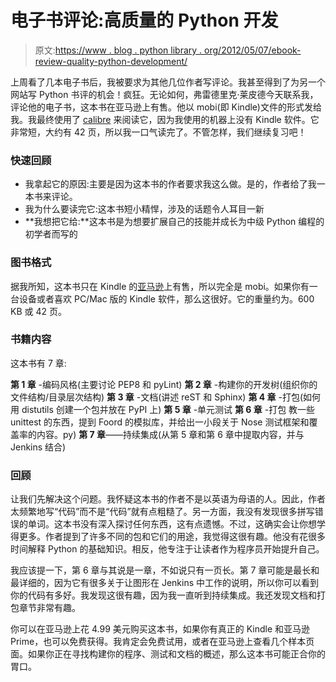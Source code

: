 # 电子书评论:高质量的 Python 开发

> 原文:[https://www . blog . python library . org/2012/05/07/ebook-review-quality-python-development/](https://www.blog.pythonlibrary.org/2012/05/07/ebook-review-quality-python-development/)

上周看了几本电子书后，我被要求为其他几位作者写评论。我甚至得到了为另一个网站写 Python 书评的机会！疯狂。无论如何，弗雷德里克·莱皮德今天联系我，评论他的电子书，这本书在亚马逊上有售。他以 mobi(即 Kindle)文件的形式发给我。我最终使用了 [calibre](http://calibre-ebook.com/) 来阅读它，因为我使用的机器上没有 Kindle 软件。它非常短，大约有 42 页，所以我一口气读完了。不管怎样，我们继续复习吧！

### 快速回顾

*   我拿起它的原因:主要是因为这本书的作者要求我这么做。是的，作者给了我一本书来评论。
*   我为什么要读完它:这本书短小精悍，涉及的话题令人耳目一新
*   **我想把它给:**这本书是为想要扩展自己的技能并成长为中级 Python 编程的初学者而写的

### 图书格式

据我所知，这本书只在 Kindle 的[亚马逊](http://www.amazon.com/gp/product/B0080YHBR8/ref=as_li_ss_tl?ie=UTF8&tag=thmovsthpy-20&linkCode=as2&camp=1789&creative=390957&creativeASIN=B0080YHBR8)上有售，所以完全是 mobi。如果你有一台设备或者喜欢 PC/Mac 版的 Kindle 软件，那么这很好。它的重量约为。600 KB 或 42 页。

### 书籍内容

这本书有 7 章:

**第 1 章** -编码风格(主要讨论 PEP8 和 pyLint)
**第 2 章** -构建你的开发树(组织你的文件结构/目录层次结构)
**第 3 章** -文档(讲述 reST 和 Sphinx)
**第 4 章** -打包(如何用 distutils 创建一个包并放在 PyPI 上)
**第 5 章** -单元测试
**第 6 章** -打包 教一些 unittest 的东西，提到 Foord 的模拟库，并给出一小段关于 Nose 测试框架和覆盖率的内容。py)
**第 7 章**——持续集成(从第 5 章和第 6 章中提取内容，并与 Jenkins 结合)

### 回顾

让我们先解决这个问题。我怀疑这本书的作者不是以英语为母语的人。因此，作者太频繁地写“代码”而不是“代码”就有点粗糙了。另一方面，我没有发现很多拼写错误的单词。这本书没有深入探讨任何东西，这有点遗憾。不过，这确实会让你想学得更多。作者提到了许多不同的包和它们的用途，我觉得这很有趣。他没有花很多时间解释 Python 的基础知识。相反，他专注于让读者作为程序员开始提升自己。

我应该提一下，第 6 章与其说是一章，不如说只有一页长。第 7 章可能是最长和最详细的，因为它有很多关于让图形在 Jenkins 中工作的说明，所以你可以看到你的代码有多好。我发现这很有趣，因为我一直听到持续集成。我还发现文档和打包章节非常有趣。

你可以在亚马逊上花 4.99 美元购买这本书，如果你有真正的 Kindle 和亚马逊 Prime，也可以免费获得。我肯定会免费试用，或者在亚马逊上查看几个样本页面。如果你正在寻找构建你的程序、测试和文档的概述，那么这本书可能正合你的胃口。